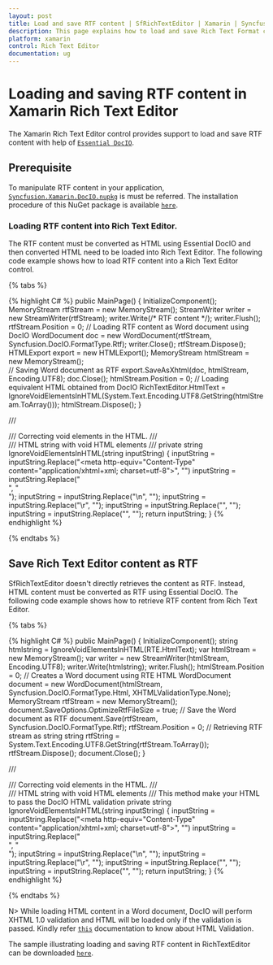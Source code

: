```yaml
---
layout: post
title: Load and save RTF content | SfRichTextEditor | Xamarin | Syncfusion
description: This page explains how to load and save Rich Text Format content in the Syncfusion Rich Text Editor for Xamarin.Forms platform.
platform: xamarin
control: Rich Text Editor
documentation: ug
---
```


# Loading and saving RTF content in Xamarin Rich Text Editor

The Xamarin Rich Text Editor control provides support to load and save RTF content with help of [`Essential DocIO`](https://help.syncfusion.com/file-formats/docio/overview).

## Prerequisite

To manipulate RTF content in your application, [`Syncfusion.Xamarin.DocIO.nupkg`](https://www.nuget.org/packages/Syncfusion.Xamarin.DocIO/) is must be referred. The installation procedure of this NuGet package is available [`here`](https://help.syncfusion.com/file-formats/docio/nuget-packages-required#installing-syncfusion-docio-through-nuget-packages).

### Loading RTF content into Rich Text Editor.

The RTF content must be converted as HTML using Essential DocIO and then converted HTML need to be loaded into Rich Text Editor. The following code example shows how to load RTF content into a Rich Text Editor control.

{% tabs %} 

{% highlight C# %} 
public MainPage()
{
    InitializeComponent();
	MemoryStream rtfStream = new MemoryStream();
    StreamWriter writer = new StreamWriter(rtfStream);
    writer.Write(/* RTF content */);
    writer.Flush();           
    rtfStream.Position = 0;
	// Loading RTF content as Word document using DocIO
    WordDocument doc = new WordDocument(rtfStream, Syncfusion.DocIO.FormatType.Rtf);
    writer.Close();
    rtfStream.Dispose();
    HTMLExport export = new HTMLExport();
    MemoryStream htmlStream = new MemoryStream();      
	// Saving Word document as RTF
    export.SaveAsXhtml(doc, htmlStream, Encoding.UTF8);
    doc.Close();
    htmlStream.Position = 0;
	// Loading equivalent HTML obtained from DocIO
    RichTextEditor.HtmlText = IgnoreVoidElementsInHTML(System.Text.Encoding.UTF8.GetString(htmlStream.ToArray()));
	htmlStream.Dispose();
}

/// <summary>
/// Correcting void elements in the HTML. 
/// </summary>
/// <param name="inputString">HTML string with void HTML elements</param>
/// <returns></returns>
private string IgnoreVoidElementsInHTML(string inputString)
{
    inputString = inputString.Replace("<meta http-equiv=\"Content-Type\" content=\"application/xhtml+xml; charset=utf-8\">", "")
    inputString = inputString.Replace("<br>", "<br/>");
    inputString = inputString.Replace("\n", "");
    inputString = inputString.Replace("\r", "");
    inputString = inputString.Replace("<title></title>", "");
    inputString = inputString.Replace("﻿<?xml version=\"1.0\" encoding=\"utf-8\"?><!DOCTYPE html PUBLIC" +
        " \"-//W3C//DTD XHTML 1.1//EN\" \"http://www.w3.org/TR/xhtml11/DTD/xhtml11.dtd\">", "");
    return inputString;
}
{% endhighlight %}

{% endtabs %}

## Save Rich Text Editor content as RTF

SfRichTextEditor doesn't directly retrieves the content as RTF. Instead, HTML content must be converted as RTF using Essential DocIO. The following code example shows how to retrieve RTF content from Rich Text Editor.

{% tabs %} 

{% highlight C# %} 
public MainPage()
{
    InitializeComponent();
	string htmlstring = IgnoreVoidElementsInHTML(RTE.HtmlText);
    var htmlStream = new MemoryStream();
    var writer = new StreamWriter(htmlStream, Encoding.UTF8);
    writer.Write(htmlstring);
    writer.Flush();
    htmlStream.Position = 0;
	// Creates a Word document using RTE HTML
    WordDocument document = new WordDocument(htmlStream, Syncfusion.DocIO.FormatType.Html, XHTMLValidationType.None);
    MemoryStream rtfStream = new MemoryStream();
    document.SaveOptions.OptimizeRtfFileSize = true;
	// Save the Word document as RTF
    document.Save(rtfStream, Syncfusion.DocIO.FormatType.Rtf);
    rtfStream.Position = 0;
	// Retrieving RTF stream as string
    string rtfString = System.Text.Encoding.UTF8.GetString(rtfStream.ToArray());
    rtfStream.Dispose();
    document.Close();
}

/// <summary>
/// Correcting void elements in the HTML. 
/// </summary>
/// <param name="inputString">HTML string with void HTML elements</param>
/// <returns>This method make your HTML to pass the DocIO HTML validation</returns>
private string IgnoreVoidElementsInHTML(string inputString)
{
    inputString = inputString.Replace("<meta http-equiv=\"Content-Type\" content=\"application/xhtml+xml; charset=utf-8\">", "")
    inputString = inputString.Replace("<br>", "<br/>");
    inputString = inputString.Replace("\n", "");
    inputString = inputString.Replace("\r", "");
    inputString = inputString.Replace("<title></title>", "");
    inputString = inputString.Replace("﻿<?xml version=\"1.0\" encoding=\"utf-8\"?><!DOCTYPE html PUBLIC" +
        " \"-//W3C//DTD XHTML 1.1//EN\" \"http://www.w3.org/TR/xhtml11/DTD/xhtml11.dtd\">", "");
    return inputString;
}
{% endhighlight %}

{% endtabs %}

N> While loading HTML content in a Word document, DocIO will perform XHTML 1.0 validation and HTML will be loaded only if the validation is passed. Kindly refer [`this`](https://help.syncfusion.com/file-formats/docio/html) documentation to know about HTML Validation.

The sample illustrating loading and saving RTF content in RichTextEditor can be downloaded [`here`](https://www.syncfusion.com/downloads/support/directtrac/general/ze/RTFManipulation-20682191.zip).